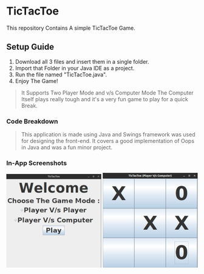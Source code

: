 # TicTacToe
This repository Contains A simple TicTacToe Game.

## Setup Guide
1. Download all 3 files and insert them in a single folder.
2. Import that Folder in your Java IDE as a project.
3. Run the file named "TicTacToe.java".
4. Enjoy The Game!

> It Supports Two Player Mode and v/s Computer Mode
> The Computer Itself plays really tough and it's a very fun game to play for a quick Break.

### Code Breakdown
> This application is made using Java and Swings framework was used for designing the front-end.
> It covers a good implementation of Oops in Java and was a fun minor project.

### In-App Screenshots
<div>
  <img src = "https://github.com/vmbansal2001/TicTacToe/blob/master/App%20Screenshots/Screenshot%20from%202021-07-14%2022-49-24.png" width = 250>
  <img src = "https://github.com/vmbansal2001/TicTacToe/blob/master/App%20Screenshots/Screenshot%20from%202021-07-14%2022-50-40.png" width = 250>
</div>
